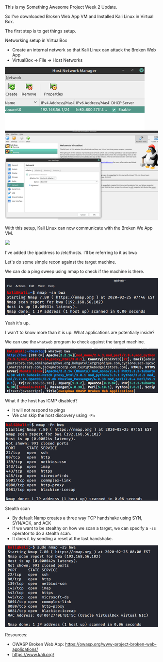 This is my Something Awesome Project Week 2 Update.

So I've downloaded Broken Web App VM and Installed Kali Linux in Virtual Box.

The first step is to get things setup.

Networking setup in VirtualBox
* Create an internal network so that Kali Linux can attack the Broken Web App
* VirtualBox -> File -> Host Networks 

![](img/wk2-virtualbox.png)
![](img/wk2-virtualbox-network.png)

With this setup, Kali Linux can now communicate with the Broken We App VM.

![](img/owasp-vs-kali.png)

I've added the ipaddress to /etc/hosts. I'll be referring to it as bwa

Let's do some simple recon against the target machine. 

We can do a ping sweep using nmap to check if the machine is there.

![](img/wk2-nmap-1.png)



Yeah it's up.

I wan't to know more than it is up. What applications are potentially inside?

We can use the `whatweb` program to check against the target machine. 

![](img/wk2-whatweb.png)



What if the host has ICMP disabled?
* It will not respond to pings
* We can skip the host discovery using `-Pn`

![](img/wk2-nmap-no-icmp.png)



Stealth scan
* By default Namp creates a three way TCP handshake using SYN, SYN/ACK, and ACK
* If we want to be stealthy on how we scan a target, we can specify a `-sS` operator to do a stealth scan.
* It does it by sending a reset at the last handshake.

![](img/wk2-stealth-sweep.png)



Resources:
* OWASP Broken Web App: https://owasp.org/www-project-broken-web-applications/
* https://www.kali.org/
